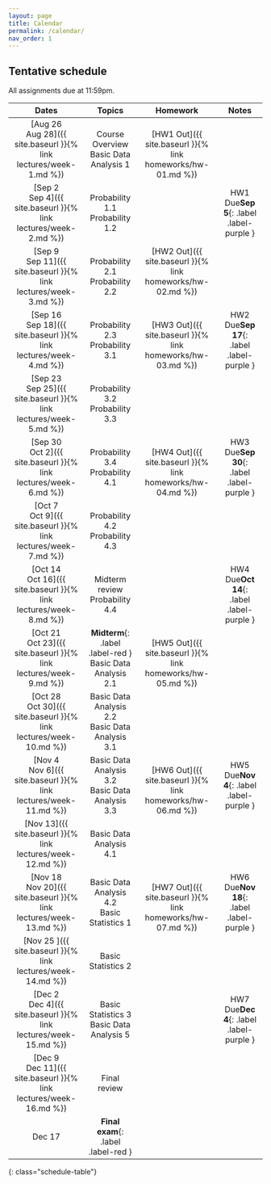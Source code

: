 ```yaml
---
layout: page
title: Calendar
permalink: /calendar/
nav_order: 1
---
```


## Tentative schedule

All assignments due at 11:59pm.


| Dates         | Topics                                   | Homework  | Notes                    |
|:-------------:|:----------------------------------------:|:---------:|:------------------------:|
|[Aug 26 <br /> Aug 28]({{ site.baseurl }}{% link lectures/week-1.md %})| Course Overview <br /> Basic Data Analysis 1|<br/> [HW1 Out]({{ site.baseurl }}{% link homeworks/hw-01.md %})|
|[Sep 2 <br />  Sep 4]({{ site.baseurl }}{% link lectures/week-2.md %})  | Probability 1.1   <br /> Probability 1.2     |   | HW1 Due**Sep 5**{: .label .label-purple }
|[Sep 9 <br />  Sep 11]({{ site.baseurl }}{% link lectures/week-3.md %})  | Probability 2.1   <br /> Probability 2.2     | [HW2 Out]({{ site.baseurl }}{% link homeworks/hw-02.md %})  <br/><br/>  |
|[Sep 16 <br />  Sep 18]({{ site.baseurl }}{% link lectures/week-4.md %})   | Probability 2.3   <br /> Probability 3.1     |<br/>[HW3 Out]({{ site.baseurl }}{% link homeworks/hw-03.md %}) |HW2 Due**Sep 17**{: .label .label-purple }
|[Sep 23  <br />  Sep 25]({{ site.baseurl }}{% link lectures/week-5.md %})   | Probability 3.2  <br/> Probability 3.3    | |
|[Sep 30 <br />  Oct 2]({{ site.baseurl }}{% link lectures/week-6.md %})  | Probability 3.4  <br />  Probability 4.1    |<br/> [HW4 Out]({{ site.baseurl }}{% link homeworks/hw-04.md %})|HW3 Due**Sep 30**{: .label .label-purple }
|[Oct 7 <br />  Oct 9]({{ site.baseurl }}{% link lectures/week-7.md %})  | Probability 4.2   <br />  Probability 4.3    |          |
|[Oct 14 <br />  Oct 16]({{ site.baseurl }}{% link lectures/week-8.md %})  | Midterm review  <br />  Probability 4.4    ||HW4 Due**Oct 14**{: .label .label-purple }
|[Oct 21 <br />  Oct 23]({{ site.baseurl }}{% link lectures/week-9.md %})  | **Midterm**{: .label .label-red }  <br /> Basic Data Analysis 2.1 | <br/>[HW5 Out]({{ site.baseurl }}{% link homeworks/hw-05.md %})      |
|[Oct 28 <br />  Oct 30]({{ site.baseurl }}{% link lectures/week-10.md %}) | Basic Data Analysis 2.2   <br /> Basic Data Analysis 3.1 |   |
|[Nov 4 <br />  Nov 6]({{ site.baseurl }}{% link lectures/week-11.md %}) | Basic Data Analysis 3.2 <br /> Basic Data Analysis 3.3 |<br/>[HW6 Out]({{ site.baseurl }}{% link homeworks/hw-06.md %})       |HW5 Due**Nov 4**{: .label .label-purple }
|[Nov 13]({{ site.baseurl }}{% link lectures/week-12.md %})  |  Basic Data Analysis 4.1  |     |
|[Nov 18 <br />  Nov 20]({{ site.baseurl }}{% link lectures/week-13.md %}) | Basic Data Analysis 4.2   <br /> Basic Statistics 1 |<br/>[HW7 Out]({{ site.baseurl }}{% link homeworks/hw-07.md %}) |HW6 Due**Nov 18**{: .label .label-purple }
|[Nov 25 ]({{ site.baseurl }}{% link lectures/week-14.md %}) | Basic Statistics 2 <br /> |  |
|[Dec 2 <br />  Dec 4]({{ site.baseurl }}{% link lectures/week-15.md %})   | Basic Statistics 3  <br />  Basic Data Analysis 5 | | HW7 Due**Dec 4**{: .label .label-purple }
|[Dec 9 <br />  Dec 11]({{ site.baseurl }}{% link lectures/week-16.md %})   | Final review       |                  |
|Dec 17   | **Final exam**{: .label .label-red }               |                          |


{: class="schedule-table"}
